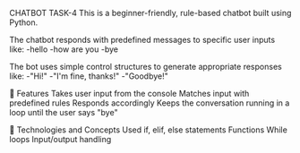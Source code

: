CHATBOT TASK-4
This is a beginner-friendly, rule-based chatbot built using Python.

The chatbot responds with predefined messages to specific user inputs like:
-hello
-how are you
-bye

The bot uses simple control structures to generate appropriate responses like:
-"Hi!"
-"I'm fine, thanks!"
-"Goodbye!"

🎯 Features
Takes user input from the console
Matches input with predefined rules
Responds accordingly
Keeps the conversation running in a loop until the user says "bye"

🧠 Technologies and Concepts Used
if, elif, else statements
Functions
While loops
Input/output handling

